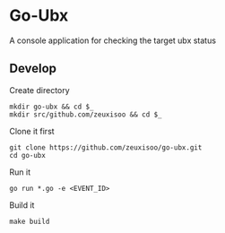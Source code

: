 # Go-Ubx

A console application for checking the target ubx status

## Develop

Create directory

    mkdir go-ubx && cd $_
    mkdir src/github.com/zeuxisoo && cd $_

Clone it first

    git clone https://github.com/zeuxisoo/go-ubx.git
    cd go-ubx

Run it

    go run *.go -e <EVENT_ID>

Build it

    make build
